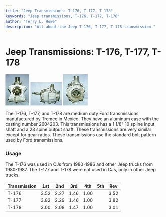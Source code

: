 ```yaml
---
title: "Jeep Transmissions: T-176, T-177, T-178"
keywords: "Jeep transmissions, T-176, T-177, T-178"
author: "Terry L. Howe"
description: "All about the Jeep T-176, T-177, T-178 transmission."
---
```

# Jeep Transmissions: T-176, T-177, T-178

[![T-176 front](/img/transmission/factory/t176f_.jpg)](/img/transmission/factory/t176f.jpg) [![T-176 side](/img/transmission/factory/t176s_.jpg)](/img/transmission/factory/t176s.jpg) [![T-176 back](/img/transmission/factory/t176b_.jpg)](/img/transmission/factory/t176b.jpg)   

The T-176, T-177, and T-178 are medium duty Ford transmissions manufactured by Tremec in Mexico. They have an aluminum case with the casting number 2604203. This transmissions has a 1 1/8" 10 spline input shaft and a 23 spine output shaft. These transmissions are very similar except for gear ratios. These transmissions use the standard bolt pattern used by Ford transmissions.

### Usage

The T-176 was used in CJs from 1980-1986 and other Jeep trucks from 1980-1987. The T-177 and T-178 were not used in CJs, only in other Jeep trucks.

| Transmission | 1st  | 2nd  | 3rd  | 4th  | 5th | Rev  |
|--------------|------|------|------|------|-----|------|
| T-176        | 3.52 | 2.27 | 1.46 | 1.00 |     | 3.52 |
| T-177        | 3.82 | 2.29 | 1.46 | 1.00 |     | 3.82 |
| T-178        | 3.00 | 2.08 | 1.47 | 1.00 |     | 3.01 |